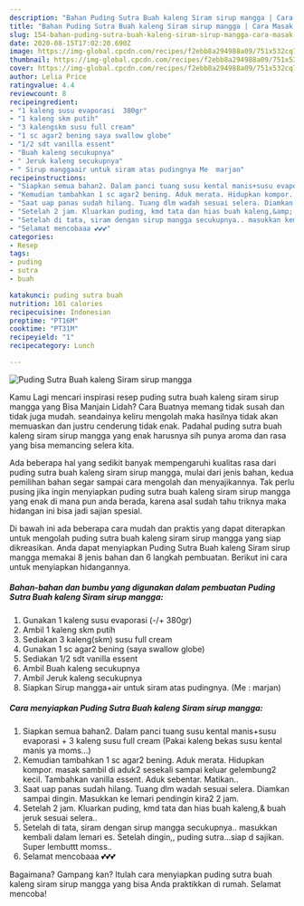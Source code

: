 ```yaml
---
description: "Bahan Puding Sutra Buah kaleng Siram sirup mangga | Cara Masak Puding Sutra Buah kaleng Siram sirup mangga Yang Enak Banget"
title: "Bahan Puding Sutra Buah kaleng Siram sirup mangga | Cara Masak Puding Sutra Buah kaleng Siram sirup mangga Yang Enak Banget"
slug: 154-bahan-puding-sutra-buah-kaleng-siram-sirup-mangga-cara-masak-puding-sutra-buah-kaleng-siram-sirup-mangga-yang-enak-banget
date: 2020-08-15T17:02:20.690Z
image: https://img-global.cpcdn.com/recipes/f2ebb8a294988a09/751x532cq70/puding-sutra-buah-kaleng-siram-sirup-mangga-foto-resep-utama.jpg
thumbnail: https://img-global.cpcdn.com/recipes/f2ebb8a294988a09/751x532cq70/puding-sutra-buah-kaleng-siram-sirup-mangga-foto-resep-utama.jpg
cover: https://img-global.cpcdn.com/recipes/f2ebb8a294988a09/751x532cq70/puding-sutra-buah-kaleng-siram-sirup-mangga-foto-resep-utama.jpg
author: Lelia Price
ratingvalue: 4.4
reviewcount: 8
recipeingredient:
- "1 kaleng susu evaporasi  380gr"
- "1 kaleng skm putih"
- "3 kalengskm susu full cream"
- "1 sc agar2 bening saya swallow globe"
- "1/2 sdt vanilla essent"
- "Buah kaleng secukupnya"
- " Jeruk kaleng secukupnya"
- " Sirup manggaair untuk siram atas pudingnya Me  marjan"
recipeinstructions:
- "Siapkan semua bahan2. Dalam panci tuang susu kental manis+susu evaporasi + 3 kaleng susu full cream (Pakai kaleng bekas susu kental manis ya moms...)"
- "Kemudian tambahkan 1 sc agar2 bening. Aduk merata. Hidupkan kompor. masak sambil di aduk2 sesekali sampai keluar gelembung2 kecil. Tambahkan vanilla essent. Aduk sebentar. Matikan.."
- "Saat uap panas sudah hilang. Tuang dlm wadah sesuai selera. Diamkan sampai dingin. Masukkan ke lemari pendingin kira2 2 jam."
- "Setelah 2 jam. Kluarkan puding, kmd tata dan hias buah kaleng,&amp; buah jeruk sesuai selera.."
- "Setelah di tata, siram dengan sirup mangga secukupnya.. masukkan kembali dalam lemari es. Setelah dingin,, puding sutra...siap d sajikan. Super lembuttt momss.."
- "Selamat mencobaaa 💕💕💕"
categories:
- Resep
tags:
- puding
- sutra
- buah

katakunci: puding sutra buah 
nutrition: 101 calories
recipecuisine: Indonesian
preptime: "PT16M"
cooktime: "PT31M"
recipeyield: "1"
recipecategory: Lunch

---
```



![Puding Sutra Buah kaleng Siram sirup mangga](https://img-global.cpcdn.com/recipes/f2ebb8a294988a09/751x532cq70/puding-sutra-buah-kaleng-siram-sirup-mangga-foto-resep-utama.jpg)

Kamu Lagi mencari inspirasi resep puding sutra buah kaleng siram sirup mangga yang Bisa Manjain Lidah? Cara Buatnya memang tidak susah dan tidak juga mudah. seandainya keliru mengolah maka hasilnya tidak akan memuaskan dan justru cenderung tidak enak. Padahal puding sutra buah kaleng siram sirup mangga yang enak harusnya sih punya aroma dan rasa yang bisa memancing selera kita.



Ada beberapa hal yang sedikit banyak mempengaruhi kualitas rasa dari puding sutra buah kaleng siram sirup mangga, mulai dari jenis bahan, kedua pemilihan bahan segar sampai cara mengolah dan menyajikannya. Tak perlu pusing jika ingin menyiapkan puding sutra buah kaleng siram sirup mangga yang enak di mana pun anda berada, karena asal sudah tahu triknya maka hidangan ini bisa jadi sajian spesial.


Di bawah ini ada beberapa cara mudah dan praktis yang dapat diterapkan untuk mengolah puding sutra buah kaleng siram sirup mangga yang siap dikreasikan. Anda dapat menyiapkan Puding Sutra Buah kaleng Siram sirup mangga memakai 8 jenis bahan dan 6 langkah pembuatan. Berikut ini cara untuk menyiapkan hidangannya.

<!--inarticleads1-->

##### Bahan-bahan dan bumbu yang digunakan dalam pembuatan Puding Sutra Buah kaleng Siram sirup mangga:

1. Gunakan 1 kaleng susu evaporasi (-/+ 380gr)
1. Ambil 1 kaleng skm putih
1. Sediakan 3 kaleng(skm) susu full cream
1. Gunakan 1 sc agar2 bening (saya swallow globe)
1. Sediakan 1/2 sdt vanilla essent
1. Ambil Buah kaleng secukupnya
1. Ambil  Jeruk kaleng secukupnya
1. Siapkan  Sirup mangga+air untuk siram atas pudingnya. (Me : marjan)




<!--inarticleads2-->

##### Cara menyiapkan Puding Sutra Buah kaleng Siram sirup mangga:

1. Siapkan semua bahan2. Dalam panci tuang susu kental manis+susu evaporasi + 3 kaleng susu full cream (Pakai kaleng bekas susu kental manis ya moms...)
1. Kemudian tambahkan 1 sc agar2 bening. Aduk merata. Hidupkan kompor. masak sambil di aduk2 sesekali sampai keluar gelembung2 kecil. Tambahkan vanilla essent. Aduk sebentar. Matikan..
1. Saat uap panas sudah hilang. Tuang dlm wadah sesuai selera. Diamkan sampai dingin. Masukkan ke lemari pendingin kira2 2 jam.
1. Setelah 2 jam. Kluarkan puding, kmd tata dan hias buah kaleng,&amp; buah jeruk sesuai selera..
1. Setelah di tata, siram dengan sirup mangga secukupnya.. masukkan kembali dalam lemari es. Setelah dingin,, puding sutra...siap d sajikan. Super lembuttt momss..
1. Selamat mencobaaa 💕💕💕




Bagaimana? Gampang kan? Itulah cara menyiapkan puding sutra buah kaleng siram sirup mangga yang bisa Anda praktikkan di rumah. Selamat mencoba!
